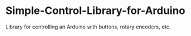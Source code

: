 # Simple-Control-Library-for-Arduino
Library for controlling an Arduino with buttons, rotary encoders, etc.
